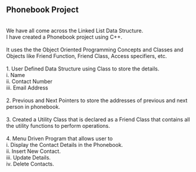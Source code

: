 ## Phonebook Project
<br>
We have all come across the Linked List Data Structure. <br>
I have created a Phonebook project using C++. <br><br>
It uses the the Object Oriented Programming Concepts and Classes and Objects like Friend Function, Friend Class, Access specifiers, etc.
<br><br>
1. User Defined Data Structure using Class to store the details.<br>
    i. Name<br>
   ii. Contact Number<br>
  iii. Email Address<br><br>
2. Previous and Next Pointers to store the addresses of previous and next person in phonebook.<br><br>
3. Created a Utility Class that is declared as a Friend Class that contains all the utility functions to perform operations.<br><br>
4. Menu Driven Program that allows user to<br>
  i. Display the Contact Details in the Phonebook.<br>
  ii. Insert New Contact.<br>
  iii. Update Details.<br>
  iv. Delete Contacts.<br><br>
  
